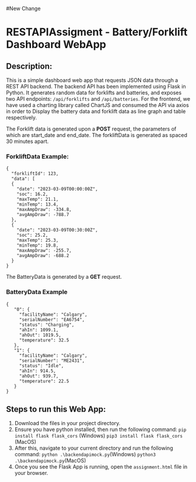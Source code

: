 #New Change
# RESTAPIAssigment - Battery/Forklift Dashboard WebApp

## Description:

This is a simple dashboard web app that requests JSON data through a REST API backend. The backend API has been implemented using Flask in Python. It generates random data for forklifts and batteries, and exposes two API endpoints: ```/api/forklifts``` and ```/api/batteries```.
For the frontend, we have used a charting library called ChartJS and consumed the API via axios in order to Display the battery data and forklift data as line graph and table respectively.

The Forklift data is generated upon a **POST** request, the parameters of which are start_date and end_date. The forkliftData is generated as spaced 30 minutes apart.
### ForkliftData Example:
  ```
  {
    "forkliftId": 123,
    "data": [
    {
      "date": "2023-03-09T00:00:00Z",
      "soc": 16.2,
      "maxTemp": 21.1,
      "minTemp": 13.4,
      "maxAmpDraw": -334.8,
      "avgAmpDraw": -788.7
    },
    {
      "date": "2023-03-09T00:30:00Z",
      "soc": 25.2,
      "maxTemp": 25.3,
      "minTemp": 19.8,
      "maxAmpDraw": -255.7,
      "avgAmpDraw": -688.2
    }
  }
  ```
  
The BatteryData is generated by a **GET** request.
 ### BatteryData Example
 
 ```
 {
    "0": {
      "facilityName": "Calgary",
      "serialNumber": "EA6754",
      "status": "Charging",
      "ahIn": 1099.1,
      "ahOut": 1019.5,
      "temperature": 32.5
    },
    "1": {
      "facilityName": "Calgary",
      "serialNumber": "ME2431",
      "status": "Idle",
      "ahIn": 914.5,
      "ahOut": 939.7,
      "temperature": 22.5
    }
}
```

## Steps to run this Web App:
1. Download the files in your project directory.
2. Ensure you have python installed, then run the following command: ```pip install flask flask_cors``` (Windows)  ```pip3 install flask flask_cors``` (MacOS)
3. After this, navigate to your current directory and run the following command: ```python .\backendapimock.py```(Windows)  ```python3 .\backendapimock.py```(MacOS)
4. Once you see the Flask App is running, open the ```assignment.html``` file in your browser.
